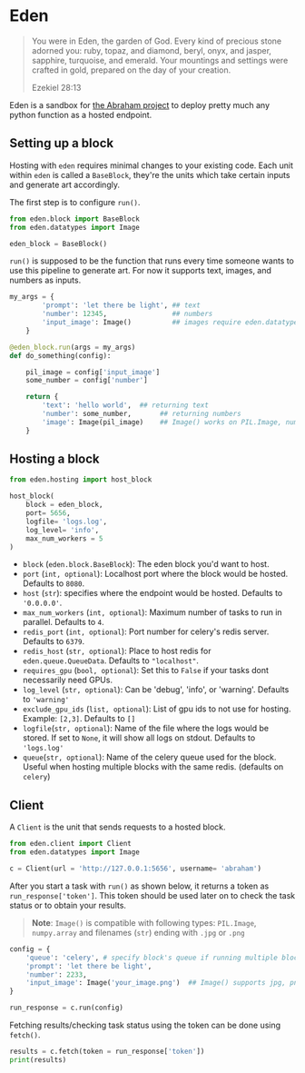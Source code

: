 # Eden


> You were in Eden, the garden of God. Every kind of precious stone adorned you: ruby, topaz, and diamond, beryl, onyx, and jasper, sapphire, turquoise, and emerald. Your mountings and settings were crafted in gold, prepared on the day of your creation. 
> 
> Ezekiel 28:13


Eden is a sandbox for [the Abraham project](http://abraham.ai) to deploy pretty much any python function as a hosted endpoint.


## Setting up a block

Hosting with `eden` requires minimal changes to your existing code. Each unit within `eden` is called a `BaseBlock`, they're the units which take certain inputs and generate art accordingly. 

The first step is to configure `run()`. 

```python 
from eden.block import BaseBlock
from eden.datatypes import Image

eden_block = BaseBlock()
```

`run()` is supposed to be the function that runs every time someone wants to use this pipeline to generate art. For now it supports text, images, and numbers as inputs.

```python 
my_args = {
        'prompt': 'let there be light', ## text
        'number': 12345,                ## numbers 
        'input_image': Image()          ## images require eden.datatypes.Image()
    }

@eden_block.run(args = my_args)
def do_something(config): 

    pil_image = config['input_image']
    some_number = config['number']

    return {
        'text': 'hello world',  ## returning text
        'number': some_number,       ## returning numbers
        'image': Image(pil_image)    ## Image() works on PIL.Image, numpy.array and on jpg an png files (str)
    }
```

## Hosting a block

```python
from eden.hosting import host_block

host_block(
    block = eden_block, 
    port= 5656,
    logfile= 'logs.log',
    log_level= 'info',
    max_num_workers = 5
)
```

* `block` (`eden.block.BaseBlock`): The eden block you'd want to host. 
* `port` (`int, optional`): Localhost port where the block would be hosted. Defaults to `8080`.
* `host` (`str`): specifies where the endpoint would be hosted. Defaults to `'0.0.0.0'`.
* `max_num_workers` (`int, optional`): Maximum number of tasks to run in parallel. Defaults to `4`.
* `redis_port` (`int, optional`): Port number for celery's redis server. Defaults to `6379`.
* `redis_host` (`str, optional`): Place to host redis for `eden.queue.QueueData`. Defaults to `"localhost"`.
* `requires_gpu` (`bool, optional`): Set this to `False` if your tasks dont necessarily need GPUs.
* `log_level` (`str, optional`): Can be 'debug', 'info', or 'warning'. Defaults to `'warning'`
* `exclude_gpu_ids` (`list, optional`): List of gpu ids to not use for hosting. Example: `[2,3]`. Defaults to `[]`
* `logfile`(`str, optional`): Name of the file where the logs would be stored. If set to `None`, it will show all logs on stdout. Defaults to `'logs.log'`
* `queue`(`str, optional`): Name of the celery queue used for the block. Useful when hosting multiple blocks with the same redis.  (defaults on `celery`)

## Client

A `Client` is the unit that sends requests to a hosted block.

```python
from eden.client import Client
from eden.datatypes import Image

c = Client(url = 'http://127.0.0.1:5656', username= 'abraham')
```

After you start a task with `run()` as shown below, it returns a token as `run_response['token']`. This token should be used later on to check the task status or to obtain your results.

> **Note**: `Image()` is compatible with following types: `PIL.Image`, `numpy.array` and filenames (`str`) ending with `.jpg` or `.png`

```python
config = {
    'queue': 'celery', # specify block's queue if running multiple blocks
    'prompt': 'let there be light',
    'number': 2233,
    'input_image': Image('your_image.png')  ## Image() supports jpg, png filenames, np.array or PIL.Image
}

run_response = c.run(config)
```

Fetching results/checking task status using the token can be done using `fetch()`. 

```python
results = c.fetch(token = run_response['token'])
print(results)  
```
